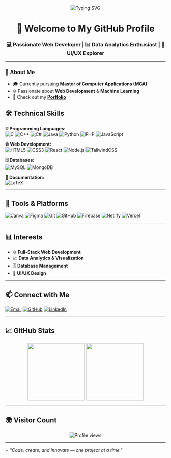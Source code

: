 <!-- Typing SVG -->
<p align="center">
  <img src="https://readme-typing-svg.herokuapp.com?font=Fira+Code&size=28&pause=1000&color=1E90FF&center=true&vCenter=true&width=600&lines=Hi+%F0%9F%91%8B%2C+I'm+Varun+M+C;Web+Developer+%26+Data+Analytics+Enthusiast;I+Love+to+Code+%26+Create+Things!" alt="Typing SVG" />
</p>

<h1 align="center">🚀 Welcome to My GitHub Profile</h1>
<h3 align="center">💻 Passionate Web Developer | 📊 Data Analytics Enthusiast | 🎨 UI/UX Explorer</h3>

---
### 🚀 About Me
- 🎓 Currently pursuing **Master of Computer Applications (MCA)**
- 🌐 Passionate about **Web Development** & **Machine Learning**
- 📂 Check out my **[Portfolio](https://varun-portfolio-rose.vercel.app)**

## 🛠️ Technical Skills  

**💡 Programming Languages:**  
![C](https://img.shields.io/badge/C-A8B9CC?style=for-the-badge&logo=c&logoColor=white)
![C++](https://img.shields.io/badge/C++-00599C?style=for-the-badge&logo=cplusplus&logoColor=white)
![C#](https://img.shields.io/badge/C%23-239120?style=for-the-badge&logo=csharp&logoColor=white)
![Java](https://img.shields.io/badge/Java-007396?style=for-the-badge&logo=java&logoColor=white)
![Python](https://img.shields.io/badge/Python-3776AB?style=for-the-badge&logo=python&logoColor=white)
![PHP](https://img.shields.io/badge/PHP-777BB4?style=for-the-badge&logo=php&logoColor=white)
![JavaScript](https://img.shields.io/badge/JavaScript-F7DF1E?style=for-the-badge&logo=javascript&logoColor=black)

**🌐 Web Development:**  
![HTML5](https://img.shields.io/badge/HTML5-E34F26?style=for-the-badge&logo=html5&logoColor=white)
![CSS3](https://img.shields.io/badge/CSS3-1572B6?style=for-the-badge&logo=css3&logoColor=white)
![React](https://img.shields.io/badge/React-61DAFB?style=for-the-badge&logo=react&logoColor=black)
![Node.js](https://img.shields.io/badge/Node.js-339933?style=for-the-badge&logo=node.js&logoColor=white)
![TailwindCSS](https://img.shields.io/badge/-TailwindCSS-38B2AC?style=flat&logo=tailwind-css&logoColor=white)


**🗄️ Databases:**  
![MySQL](https://img.shields.io/badge/MySQL-4479A1?style=for-the-badge&logo=mysql&logoColor=white)
![MongoDB](https://img.shields.io/badge/MongoDB-4EA94B?style=for-the-badge&logo=mongodb&logoColor=white)

**📝 Documentation:**  
![LaTeX](https://img.shields.io/badge/LaTeX-008080?style=for-the-badge&logo=latex&logoColor=white)

---

## 🧰 Tools & Platforms  

![Canva](https://img.shields.io/badge/Canva-00C4CC?style=for-the-badge&logo=canva&logoColor=white)
![Figma](https://img.shields.io/badge/Figma-F24E1E?style=for-the-badge&logo=figma&logoColor=white)
![Git](https://img.shields.io/badge/Git-F05033?style=for-the-badge&logo=git&logoColor=white)
![GitHub](https://img.shields.io/badge/GitHub-181717?style=for-the-badge&logo=github&logoColor=white)
![Firebase](https://img.shields.io/badge/-Firebase-FFCA28?style=flat&logo=firebase&logoColor=black)
![Netlify](https://img.shields.io/badge/-Netlify-00C7B7?style=flat&logo=netlify&logoColor=white)
![Vercel](https://img.shields.io/badge/-Vercel-000000?style=flat&logo=vercel&logoColor=white)

---

## 📊 Interests  

- 🌐 **Full-Stack Web Development**  
- 📈 **Data Analytics & Visualization**  
- 🗄️ **Database Management**  
- 🎨 **UI/UX Design**  

---

## 📫 Connect with Me  

[![Email](https://img.shields.io/badge/Email-D14836?style=for-the-badge&logo=gmail&logoColor=white)](mailto:varunmcchinthu@gmail.com)
[![GitHub](https://img.shields.io/badge/GitHub-100000?style=for-the-badge&logo=github&logoColor=white)](https://github.com/VarunMC)
[![LinkedIn](https://img.shields.io/badge/LinkedIn-0077B5?style=for-the-badge&logo=linkedin&logoColor=white)](YOUR_LINKEDIN_LINK)


---

## 📈 GitHub Stats  

<p align="center">
  <img src="https://github-readme-stats.vercel.app/api?username=VarunMC&show_icons=true&theme=tokyonight" height="180" />
  <img src="https://github-readme-streak-stats.herokuapp.com/?user=VarunMC&theme=tokyonight" height="180" />
</p>

---

## 🌍 Visitor Count  

<p align="center">
  <img src="https://komarev.com/ghpvc/?username=VarunMC&label=Profile%20Views&color=blueviolet&style=for-the-badge" alt="Profile views" />
</p>

---

⭐ *"Code, create, and innovate — one project at a time."*
